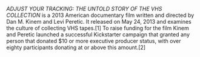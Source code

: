 _ADJUST YOUR TRACKING: THE UNTOLD STORY OF THE VHS COLLECTION_ is a 2013 American documentary film written and directed by Dan M. Kinem and Levi Peretic. It released on May 24, 2013 and examines the culture of collecting VHS tapes.[1] To raise funding for the film Kinem and Peretic launched a successful Kickstarter campaign that granted any person that donated $10 or more executive producer status, with over eighty participants donating at or above this amount.[2]
